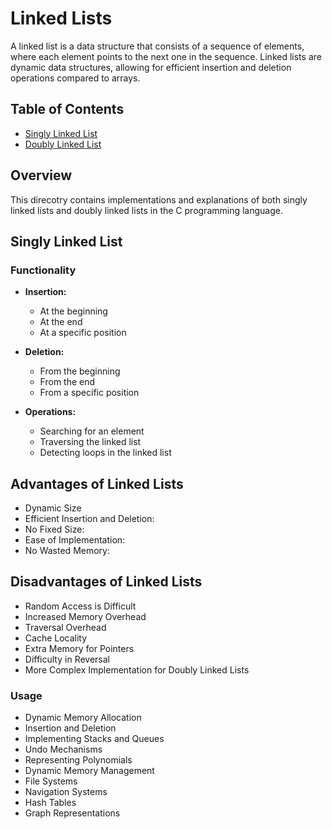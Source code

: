 # Linked Lists

A linked list is a data structure that consists of a sequence of elements, where each element points to the next one in the sequence. Linked lists are dynamic data structures, allowing for efficient insertion and deletion operations compared to arrays.

## Table of Contents

- [Singly Linked List]([#singly-linked-list](https://github.com/tusharpamnani/DSA/blob/main/Linked%20Lists/SinlyLinkedList.md))
- [Doubly Linked List](#doubly-linked-list)

## Overview

This direcotry contains implementations and explanations of both singly linked lists and doubly linked lists in the C programming language.

## Singly Linked List

### Functionality

- **Insertion:**
  - At the beginning
  - At the end
  - At a specific position

- **Deletion:**
  - From the beginning
  - From the end
  - From a specific position

- **Operations:**
  - Searching for an element
  - Traversing the linked list
  - Detecting loops in the linked list
 
## Advantages of Linked Lists

- Dynamic Size
- Efficient Insertion and Deletion:
- No Fixed Size:
- Ease of Implementation:
- No Wasted Memory:

## Disadvantages of Linked Lists

- Random Access is Difficult
- Increased Memory Overhead
- Traversal Overhead
- Cache Locality
- Extra Memory for Pointers
- Difficulty in Reversal
- More Complex Implementation for Doubly Linked Lists

### Usage

- Dynamic Memory Allocation
- Insertion and Deletion
- Implementing Stacks and Queues
- Undo Mechanisms
- Representing Polynomials
- Dynamic Memory Management
- File Systems
- Navigation Systems
- Hash Tables
- Graph Representations
